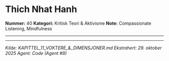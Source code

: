 # Thich Nhat Hanh

**Nummer:** 40
**Kategori:** Kritisk Teori & Aktivisme
**Note:** Compassionate Listening, Mindfulness

---

---

*Kilde: KAPITTEL_11_VOKTERE_&_DIMENSJONER.md*
*Ekstrahert: 29. oktober 2025*
*Agent: Code (Agent #9)*

